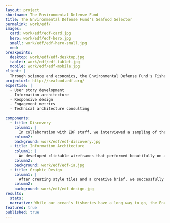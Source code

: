 ```yaml
---
layout: project
shortname: The Environmental Defense Fund
title: The Environmental Defense Fund's Seafood Selector
permalink: work/edf/
images:
  card: work/edf/edf-card.jpg
  hero: work/edf/edf-hero.jpg
  small: work/edf/edf-hero-small.jpg
  med: 
breakpoints:
  desktop: work/edf/edf-desktop.jpg
  tablet: work/edf/edf-tablet.jpg
  mobile: work/edf/edf-mobile.jpg
client: |
  Through science and economics, the Environmental Defense Fund's Fisheries Program advocates for seafood preservation and conscientious consumption. A vital component of this program is its Seafood Selector App, a mobile website providing shoppers with advice on healthy and eco-friendly seafood options. We worked with EDF's internal development team to redesign the user experience for the Seafood Selector. This couldn't have been a more exciting opportunity for us, given our staff's collective background in environmental conservation.
projecturl: http://seafood.edf.org/
expertise: |
  - User story development
  - Information architecture
  - Responsive design
  - Engagement metrics
  - Technical architecture consulting

components:
  - title: Discovery
    column1: |
      In collaboration with EDF staff, we interviewed a sampling of the application's target audience. We then examined website analytics to identify usage patterns and establish performance metrics. Finally, we developed "user stories" to guide the content and information architecture choices for the redesign.
    column2:
    background: work/edf/edf-discovery.jpg
  - title: Information Architecture
    column1: |
      We developed clickable wireframes that performed beautifully on a variety of mobile and tablet devices. Our mobile-first approach ensured that busy website visitors accessing the Seafood Selector on the go would get the most important information about seafood choices quickly and easily.
    column2:
    background: work/edf/edf-ia.jpg
  - title: Graphic Design
    column1: |
      After creating style tiles and a creative brief, we successfully handed off our discovery and design assets to EDF's internal development team, who then rebuilt the responsive website in Drupal 7. The result was a highly interactive, easy-to-use web app that informs consumers about the economic and environmental impacts of their seafood choices.  
    column2:  
    background: work/edf/edf-design.jpg  
results:
  stats:
  narrative: While our ocean's fisheries have a long way to go, the Environmental Defense Fund's Seafood Selector is helping everyday consumers end decades of overfishing, one pound of seafood at a time.
featured: true
published: true
---
```



